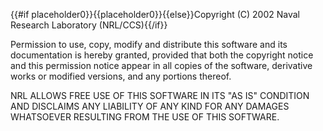 {{#if placeholder0}}{{placeholder0}}{{else}}Copyright (C) 2002 Naval Research Laboratory (NRL/CCS){{/if}}

 Permission to use, copy, modify and distribute this software and its documentation is hereby granted, provided that both the copyright notice and this permission notice appear in all copies of the software, derivative works or modified versions, and any portions thereof.

 NRL ALLOWS FREE USE OF THIS SOFTWARE IN ITS &quot;AS IS&quot; CONDITION AND DISCLAIMS ANY LIABILITY OF ANY KIND FOR ANY DAMAGES WHATSOEVER RESULTING FROM THE USE OF THIS SOFTWARE.